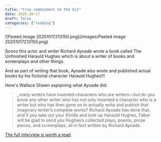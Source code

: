 ```yaml
---
title: "true commitment to the bit"
date: 2025-10-17
draft: false
categories: ["reading"]
---
```


![Pasted image 20251017213150.png](/images/Pasted image 20251017213150.png)

Soooo this actor and writer Richard Ayoade wrote a book called The Unfinished Harauld Hughes which is about a writer of books and screenplays and other things. 

And as part of writing that book, Ayoade also wrote and published actual books by his fictional character Harauld Hughes!!! 

Here's Wallace Shawn explaining what Ayoade did: 

>_many writers have invented characters who are writers—but do you know any other writer who has not only invented a character who is a writer but who has then gone on to actually write and publish that imaginary writer’s complete works? Richard Ayoade has done that, and if you take out your Kindle and look up Harauld Hughes, Faber will be glad to send you Hughes’s collected plays, poems, prose pieces, and screenplays, all in fact written by Richard Ayoade.

[The full interview is worth a read](https://www.mcsweeneys.net/articles/the-process-richard-ayoade-the-unfinished-harauld-hughes-2024).
